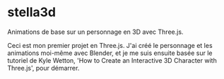 # stella3d
Animations de base sur un personnage en 3D avec Three.js.

Ceci est mon premier projet en Three.js. J'ai créé le personnage et les animations moi-même avec Blender, et je me suis ensuite basée sur le tutoriel de Kyle Wetton, 'How to Create an Interactive 3D Character with Three.js', pour démarrer.
